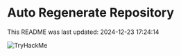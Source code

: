 # Auto Regenerate Repository

This README was last updated: 2024-12-23 17:24:14

 ![TryHackMe](https://tryhackme.com/badge/533634)